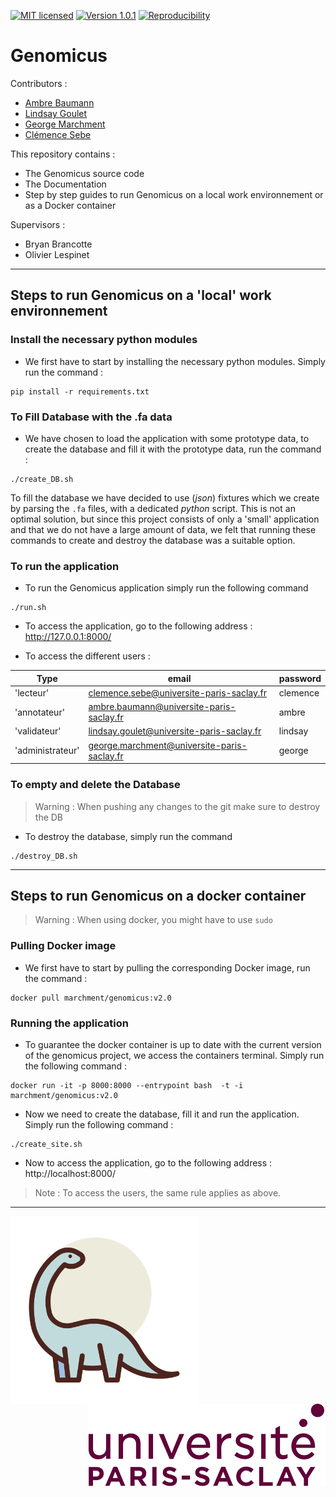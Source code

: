 [![MIT licensed](https://img.shields.io/badge/license-MIT-green.svg)](LICENSE) [![Version 1.0.1](https://img.shields.io/badge/version-v1.0-yellow)]() [![Reproducibility](https://img.shields.io/badge/Crucial-Reproducibility-orange)]()

# Genomicus

Contributors :

* [Ambre Baumann](https://github.com/ambrebaumann)
* [Lindsay Goulet](https://github.com/Lindsay-Goulet)
* [George Marchment](https://github.com/George-Marchment)
* [Clémence Sebe](https://github.com/ClemenceS)


This repository contains :
    
* The Genomicus source code
* The Documentation
* Step by step guides to run Genomicus on a local work environnement or as a Docker container


Supervisors : 

* Bryan Brancotte
* Olivier Lespinet

___


## Steps to run Genomicus on a 'local' work environnement

### Install the necessary python modules

* We first have to start by installing the necessary python modules. Simply run the command :

```
pip install -r requirements.txt
```

### To Fill Database with the .fa data

* We have chosen to load the application with some prototype data, to create the database and fill it with the prototype data, run the command :

```
./create_DB.sh
```

To fill the database we have decided to use (*json*) fixtures which we create by parsing the ```.fa``` files, with a dedicated *python* script. This is not an optimal solution, but since this project consists of only a 'small' application and that we do not have a large amount of data, we felt that running these commands to create and destroy the database was a suitable option.

### To run the application 

* To run the Genomicus application simply run the following command

```
./run.sh
```

* To access the application, go to the following address : http://127.0.0.1:8000/ 


* To access the different users :  

| Type             | email                                       | password |
|------------------|---------------------------------------------|----------|
| 'lecteur'        | clemence.sebe@universite-paris-saclay.fr    | clemence |
| 'annotateur'     | ambre.baumann@universite-paris-saclay.fr    | ambre    |
| 'validateur'     | lindsay.goulet@universite-paris-saclay.fr   | lindsay  |
| 'administrateur' | george.marchment@universite-paris-saclay.fr | george   |

### To empty and delete the Database

>Warning : When pushing any changes to the git make sure to destroy the DB

* To destroy the database, simply run the command 

```
./destroy_DB.sh
```

___

## Steps to run Genomicus on a docker container

>Warning : When using docker, you might have to use `sudo`

### Pulling Docker image

* We first have to start by pulling the corresponding Docker image, run the command :

```
docker pull marchment/genomicus:v2.0
```

### Running the application 

* To guarantee the docker container is up to date with the current version of the genomicus project, we access the containers terminal. Simply run the following command :

```
docker run -it -p 8000:8000 --entrypoint bash  -t -i marchment/genomicus:v2.0
```

* Now we need to create the database, fill it and run the application. Simply run the following command :

```
./create_site.sh
```

* Now to access the application, go to the following address : http://localhost:8000/

>Note : To access the users, the same rule applies as above.

___
<img align="left" src="genomicus/static/logo.png" width="300">
<img align="right" src="pictures/paris-saclay.png">
